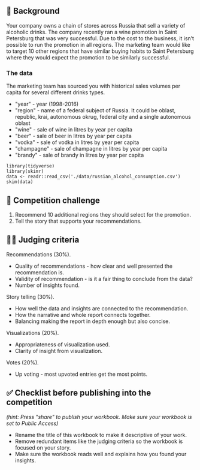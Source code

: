 
## 📖 Background
Your company owns a chain of stores across Russia that sell a variety of alcoholic drinks. The company recently ran a wine promotion in Saint Petersburg that was very successful. Due to the cost to the business, it isn’t possible to run the promotion in all regions. The marketing team would like to target 10 other regions that have similar buying habits to Saint Petersburg where they would expect the promotion to be similarly successful.

### The data
The marketing team has sourced you with historical sales volumes per capita for several different drinks types.

- "year" - year (1998-2016)
- "region" - name of a federal subject of Russia. It could be oblast, republic, krai, autonomous okrug, federal city and a single autonomous oblast
- "wine" - sale of wine in litres by year per capita
- "beer" - sale of beer in litres by year per capita
- "vodka" - sale of vodka in litres by year per capita
- "champagne" - sale of champagne in litres by year per capita
- "brandy" - sale of brandy in litres by year per capita


```{r message = FALSE}
library(tidyverse)
library(skimr)
data <- readr::read_csv('./data/russian_alcohol_consumption.csv')
skim(data)
```


## 💪 Competition challenge

1. Recommend 10 additional regions they should select for the promotion.
2. Tell the story that supports your recommendations.


## 🧑‍⚖️ Judging criteria

Recommendations (30%).
- Quality of recommendations - how clear and well presented the recommendation is.
- Validity of recommendation - is it a fair thing to conclude from the data?
- Number of insights found.

Story telling (30%).
- How well the data and insights are connected to the recommendation.
- How the narrative and whole report connects together.
- Balancing making the report in depth enough but also concise.

Visualizations (20%).
- Appropriateness of visualization used.
- Clarity of insight from visualization.

Votes (20%).
- Up voting - most upvoted entries get the most points.


## ✅ Checklist before publishing into the competition
*(hint: Press "share" to publish your workbook. Make sure your workbook is set to Public Access)*
- Rename the title of this workbook to make it descriptive of your work.
- Remove redundant items like the judging criteria so the workbook is focused on your story.
- Make sure the workbook reads well and explains how you found your insights.
